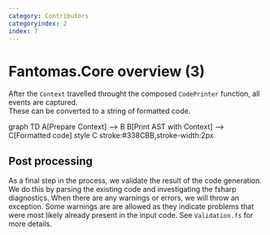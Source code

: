 ```yaml
---
category: Contributors
categoryindex: 2
index: 7
---
```

# Fantomas.Core overview (3)

After the `Context` travelled throught the composed `CodePrinter` function, all events are captured.  
These can be converted to a string of formatted code.

<div class="mermaid text-center">
graph TD
    A[Prepare Context] --> B
    B[Print AST with Context] --> C[Formatted code]
    style C stroke:#338CBB,stroke-width:2px
 </div>

## Post processing

As a final step in the process, we validate the result of the code generation.  
We do this by parsing the existing code and investigating the fsharp diagnostics.
When there are any warnings or errors, we will throw an exception.
Some warnings are are allowed as they indicate problems that were most likely already present in the input code.
See `Validation.fs` for more details.

<fantomas-nav previous="./Print%20AST%20with%20Context.html" next="./Conditional%20Compilation%20Directives.html"></fantomas-nav>
